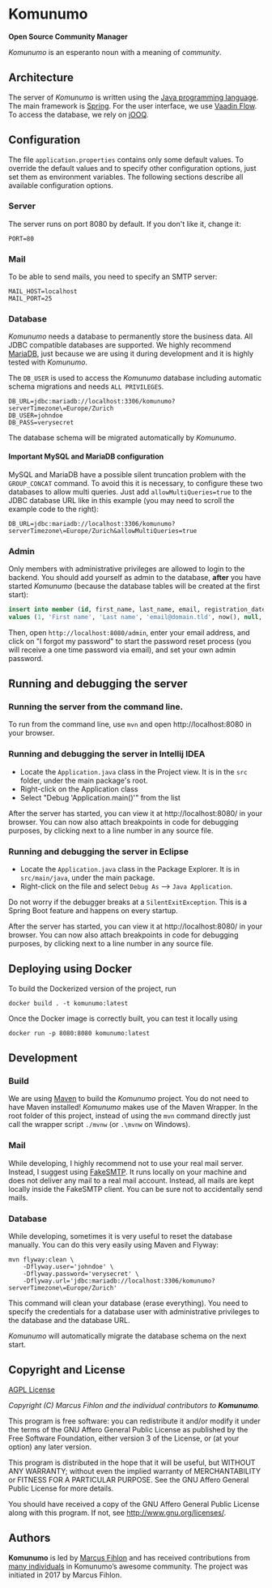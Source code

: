# Komunumo

**Open Source Community Manager**

*Komunumo* is an esperanto noun with a meaning of *community*.

## Architecture

The server of *Komunumo* is written using the [Java programming language](https://en.wikipedia.org/wiki/Java_(programming_language)). The main framework is [Spring](https://spring.io/). For the user interface, we use [Vaadin Flow](https://vaadin.com/flow). To access the database, we rely on [jOOQ](https://www.jooq.org/).

## Configuration

The file `application.properties` contains only some default values. To override the default values and to specify other configuration options, just set them as environment variables. The following sections describe all available configuration options.

### Server

The server runs on port 8080 by default. If you don't like it, change it:

```
PORT=80
```

### Mail

To be able to send mails, you need to specify an SMTP server:

```
MAIL_HOST=localhost
MAIL_PORT=25
```

### Database

*Komunumo* needs a database to permanently store the business data. All JDBC compatible databases are supported. We highly recommend [MariaDB](https://mariadb.org/), just because we are using it during development and it is highly tested with *Komunumo*.

The `DB_USER` is used to access the *Komunumo* database including automatic schema migrations and needs `ALL PRIVILEGES`.

```
DB_URL=jdbc:mariadb://localhost:3306/komunumo?serverTimezone\=Europe/Zurich
DB_USER=johndoe
DB_PASS=verysecret
```

The database schema will be migrated automatically by *Komunumo*.

#### Important MySQL and MariaDB configuration

MySQL and MariaDB have a possible silent truncation problem with the `GROUP_CONCAT` command. To avoid this it is necessary, to configure these two databases to allow multi queries. Just add `allowMultiQueries=true` to the JDBC database URL like in this example (you may need to scroll the example code to the right):

```
DB_URL=jdbc:mariadb://localhost:3306/komunumo?serverTimezone\=Europe/Zurich&allowMultiQueries=true
```

### Admin

Only members with administrative privileges are allowed to login to the backend. You should add yourself as admin to the database, **after** you have started *Komunumo* (because the database tables will be created at the first start):

```sql
insert into member (id, first_name, last_name, email, registration_date, membership_begin, admin, account_active)
values (1, 'First name', 'Last name', 'email@domain.tld', now(), null, true, true);
```

Then, open `http://localhost:8080/admin`, enter your email address, and click on "I forgot my password" to start the password reset process (you will receive a one time password via email), and set your own admin password.

## Running and debugging the server

### Running the server from the command line.
To run from the command line, use `mvn` and open http://localhost:8080 in your browser.

### Running and debugging the server in Intellij IDEA
- Locate the `Application.java` class in the Project view. It is in the `src` folder, under the main package's root.
- Right-click on the Application class
- Select "Debug 'Application.main()'" from the list

After the server has started, you can view it at http://localhost:8080/ in your browser. 
You can now also attach breakpoints in code for debugging purposes, by clicking next to a line number in any source file.

### Running and debugging the server in Eclipse
- Locate the `Application.java` class in the Package Explorer. It is in `src/main/java`, under the main package.
- Right-click on the file and select `Debug As` --> `Java Application`.

Do not worry if the debugger breaks at a `SilentExitException`. This is a Spring Boot feature and happens on every startup.

After the server has started, you can view it at http://localhost:8080/ in your browser.
You can now also attach breakpoints in code for debugging purposes, by clicking next to a line number in any source file.

## Deploying using Docker

To build the Dockerized version of the project, run

```
docker build . -t komunumo:latest
```

Once the Docker image is correctly built, you can test it locally using

```
docker run -p 8080:8080 komunumo:latest
```

## Development

### Build

We are using [Maven](https://maven.apache.org/) to build the *Komunumo* project. You do not need to have Maven installed! *Komunumo* makes use of the Maven Wrapper. In the root folder of this project, instead of using the `mvn` command directly just call the wrapper script `./mvnw` (or `.\mvnw` on Windows).

### Mail

While developing, I highly recommend not to use your real mail server. Instead, I suggest using [FakeSMTP](http://nilhcem.com/FakeSMTP/). It runs locally on your machine and does not deliver any mail to a real mail account. Instead, all mails are kept locally inside the FakeSMTP client. You can be sure not to accidentally send mails.

### Database

While developing, sometimes it is very useful to reset the database manually. You can do this very easily using Maven and Flyway:

```
mvn flyway:clean \
    -Dflyway.user='johndoe' \
    -Dflyway.password='verysecret' \
    -Dflyway.url='jdbc:mariadb://localhost:3306/komunumo?serverTimezone\=Europe/Zurich'
```

This command will clean your database (erase everything). You need to specify the credentials for a database user with administrative privileges to the database and the database URL.

*Komunumo* will automatically migrate the database schema on the next start.

## Copyright and License

[AGPL License](https://www.gnu.org/licenses/agpl-3.0.de.html)

*Copyright (C) Marcus Fihlon and the individual contributors to **Komunumo**.*

This program is free software: you can redistribute it and/or modify it under the terms of the GNU Affero General Public License as published by the Free Software Foundation, either version 3 of the License, or (at your option) any later version.

This program is distributed in the hope that it will be useful, but WITHOUT ANY WARRANTY; without even the implied warranty of MERCHANTABILITY or FITNESS FOR A PARTICULAR PURPOSE. See the GNU Affero General Public License for more details.

You should have received a copy of the GNU Affero General Public License along with this program.  If not, see <http://www.gnu.org/licenses/>.

## Authors

**Komunumo** is led by [Marcus Fihlon](https://github.com/McPringle) and has received contributions from [many individuals](https://github.com/komunumo/komunumo-server/blob/main/CONTRIBUTORS.md) in Komunumo’s awesome community. The project was initiated in 2017 by Marcus Fihlon.
